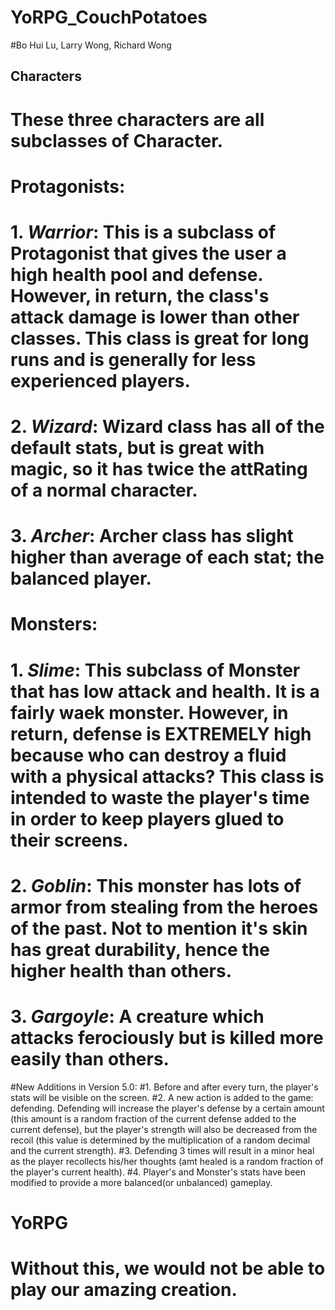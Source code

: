 # YoRPG_CouchPotatoes
#Bo Hui Lu, Larry Wong, Richard Wong

## Characters
# These three characters are all subclasses of Character.

# Protagonists:
   # 1. *Warrior*: This is a subclass of Protagonist that gives the user a high health pool and defense. However, in return, the                         class's attack damage is lower than other classes. This class is great for long runs and is generally for                      less experienced players.
   # 2. *Wizard*: Wizard class has all of the default stats, but is great with magic, so it has twice the attRating of a normal character.
   # 3. *Archer*: Archer class has slight higher than average of each stat; the balanced player.


# Monsters:
   # 1. *Slime*: This subclass of Monster that has low attack and health. It is a fairly waek monster. However, in return,                       defense is EXTREMELY high because who can destroy a fluid with a physical attacks? This class is intended to waste the player's time in order to keep players glued to their screens.
   # 2. *Goblin*: This monster has lots of armor from stealing from the heroes of the past. Not to mention it's skin has great durability, hence the higher health than others.
   # 3. *Gargoyle*: A creature which attacks ferociously but is killed more easily than others.
   
#New Additions in Version 5.0:
   #1. Before and after every turn, the player's stats will be visible on the screen.
   #2. A new action is added to the game: defending. Defending will increase the player's defense by a certain amount (this amount is a random fraction of the current defense added to the current defense), but the player's strength will also be decreased from the recoil (this value is determined by the multiplication of a random decimal and the current strength).
   #3. Defending 3 times will result in a minor heal as the player recollects his/her thoughts (amt healed is a random fraction of the player's current health).
   #4. Player's and Monster's stats have been modified to provide a more balanced(or unbalanced) gameplay.
      
# YoRPG
# Without this, we would not be able to play our amazing creation.
